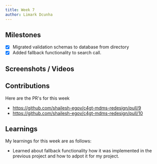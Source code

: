 ```yaml
---
title: Week 7
author: Limark Dcunha
---
```


## Milestones

- [x] Migrated validation schemas to database from directory
- [x] Added fallback functionality to search call.

## Screenshots / Videos

## Contributions

Here are the PR's for this week

- https://github.com/shailesh-egov/c4gt-mdms-redesign/pull/9
- https://github.com/shailesh-egov/c4gt-mdms-redesign/pull/10

## Learnings

My learnings for this week are as follows:

- Learned about fallback functionality how it was implemented in the previous project and how to adpot it for my project.
